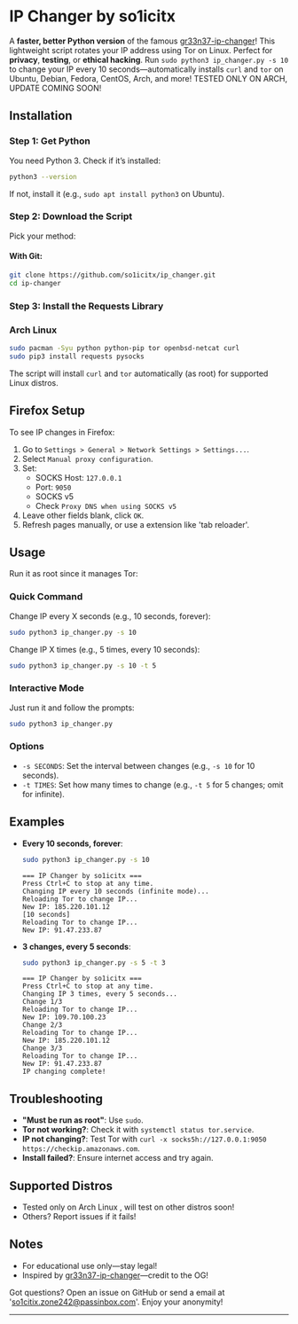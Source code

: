 
# IP Changer by so1icitx

A **faster, better Python version** of the famous [gr33n37-ip-changer](https://github.com/gr33n37/gr33n37-ip-changer)! This lightweight script rotates your IP address using Tor on Linux. Perfect for **privacy**, **testing**, or **ethical hacking**. Run `sudo python3 ip_changer.py -s 10` to change your IP every 10 seconds—automatically installs `curl` and `tor` on Ubuntu, Debian, Fedora, CentOS, Arch, and more! TESTED ONLY ON ARCH, UPDATE COMING SOON!


## Installation

### Step 1: Get Python
You need Python 3. Check if it’s installed:
```bash
python3 --version
```
If not, install it (e.g., `sudo apt install python3` on Ubuntu).

### Step 2: Download the Script
Pick your method:

#### With Git:
```bash
git clone https://github.com/so1icitx/ip_changer.git
cd ip-changer
```

### Step 3: Install the Requests Library

### Arch Linux
```bash
sudo pacman -Syu python python-pip tor openbsd-netcat curl
sudo pip3 install requests pysocks
```

The script will install `curl` and `tor` automatically (as root) for supported Linux distros.

## Firefox Setup
To see IP changes in Firefox:
1. Go to `Settings > General > Network Settings > Settings...`.
2. Select `Manual proxy configuration`.
3. Set:
   - SOCKS Host: `127.0.0.1`
   - Port: `9050`
   - SOCKS v5
   - Check `Proxy DNS when using SOCKS v5`
4. Leave other fields blank, click `OK`.
5. Refresh pages manually, or use a extension like 'tab reloader'.
## Usage

Run it as root since it manages Tor:

### Quick Command
Change IP every X seconds (e.g., 10 seconds, forever):
```bash
sudo python3 ip_changer.py -s 10
```

Change IP X times (e.g., 5 times, every 10 seconds):
```bash
sudo python3 ip_changer.py -s 10 -t 5
```

### Interactive Mode
Just run it and follow the prompts:
```bash
sudo python3 ip_changer.py
```

### Options
- `-s SECONDS`: Set the interval between changes (e.g., `-s 10` for 10 seconds).
- `-t TIMES`: Set how many times to change (e.g., `-t 5` for 5 changes; omit for infinite).

## Examples
- **Every 10 seconds, forever**:
  ```bash
  sudo python3 ip_changer.py -s 10
  ```
  ```
  === IP Changer by so1icitx ===
  Press Ctrl+C to stop at any time.
  Changing IP every 10 seconds (infinite mode)...
  Reloading Tor to change IP...
  New IP: 185.220.101.12
  [10 seconds]
  Reloading Tor to change IP...
  New IP: 91.47.233.87
  ```

- **3 changes, every 5 seconds**:
  ```bash
  sudo python3 ip_changer.py -s 5 -t 3
  ```
  ```
  === IP Changer by so1icitx ===
  Press Ctrl+C to stop at any time.
  Changing IP 3 times, every 5 seconds...
  Change 1/3
  Reloading Tor to change IP...
  New IP: 109.70.100.23
  Change 2/3
  Reloading Tor to change IP...
  New IP: 185.220.101.12
  Change 3/3
  Reloading Tor to change IP...
  New IP: 91.47.233.87
  IP changing complete!
  ```

## Troubleshooting
- **"Must be run as root"**: Use `sudo`.
- **Tor not working?**: Check it with `systemctl status tor.service`.
- **IP not changing?**: Test Tor with `curl -x socks5h://127.0.0.1:9050 https://checkip.amazonaws.com`.
- **Install failed?**: Ensure internet access and try again.

## Supported Distros
- Tested only on Arch Linux , will test on other distros soon!
- Others? Report issues if it fails!

## Notes
- For educational use only—stay legal!
- Inspired by [gr33n37-ip-changer](https://github.com/gr33n37/gr33n37-ip-changer)—credit to the OG!

Got questions? Open an issue on GitHub or send a email at 'so1citix.zone242@passinbox.com'. Enjoy your anonymity!

---



